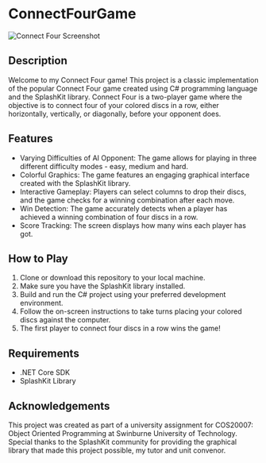 # ConnectFourGame

![Connect Four Screenshot](screenshot.png)

## Description

Welcome to my Connect Four game! This project is a classic implementation of the popular Connect Four game created using C# programming language and the SplashKit library. Connect Four is a two-player game where the objective is to connect four of your colored discs in a row, either horizontally, vertically, or diagonally, before your opponent does.

## Features

- Varying Difficulties of AI Opponent: The game allows for playing in three different difficulty modes - easy, medium and hard. 
- Colorful Graphics: The game features an engaging graphical interface created with the SplashKit library.
- Interactive Gameplay: Players can select columns to drop their discs, and the game checks for a winning combination after each move.
- Win Detection: The game accurately detects when a player has achieved a winning combination of four discs in a row.
- Score Tracking: The screen displays how many wins each player has got. 

## How to Play

1. Clone or download this repository to your local machine.
2. Make sure you have the SplashKit library installed.
3. Build and run the C# project using your preferred development environment.
4. Follow the on-screen instructions to take turns placing your colored discs against the computer.
5. The first player to connect four discs in a row wins the game!

## Requirements

- .NET Core SDK
- SplashKit Library

## Acknowledgements

This project was created as part of a university assignment for COS20007: Object Oriented Programming at Swinburne University of Technology. Special thanks to the SplashKit community for providing the graphical library that made this project possible, my tutor and unit convenor. 
